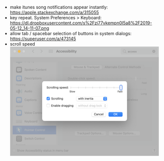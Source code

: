 * make itunes song notifications appear instantly: https://apple.stackexchange.com/a/315055
* key repeat. System Preferences > Keyboard: https://dl.dropboxusercontent.com/s%2Fzi77vkempn0l5a8%2F2019-05-12_14-11-07.png
* allow tab / spacebar selection of buttons in system dialogs: https://superuser.com/a/473145 
* scroll speed ![](scrollspeed.png)
